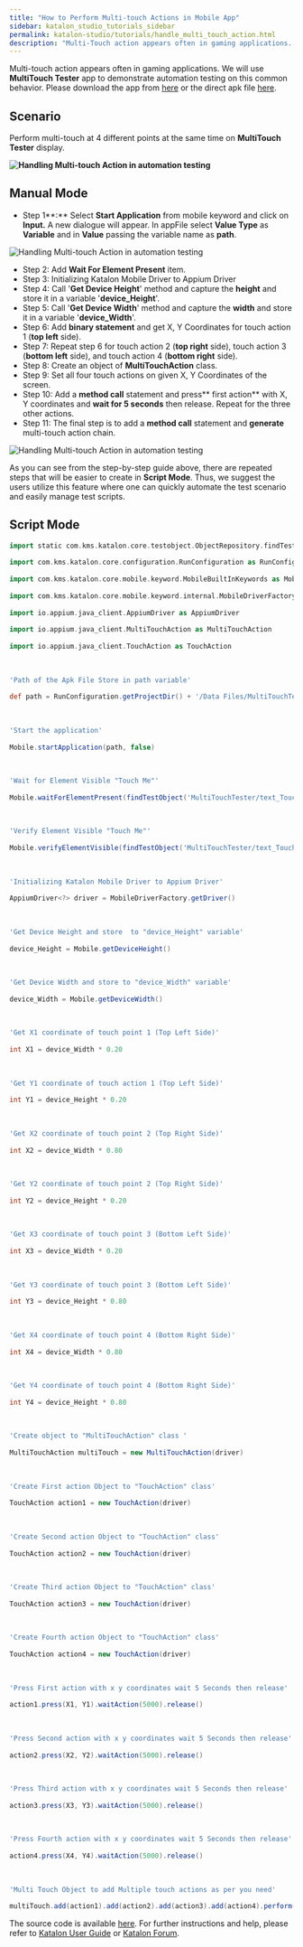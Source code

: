 ```yaml
---
title: "How to Perform Multi-touch Actions in Mobile App"
sidebar: katalon_studio_tutorials_sidebar
permalink: katalon-studio/tutorials/handle_multi_touch_action.html
description: "Multi-Touch action appears often in gaming applications. We will use MultiTouch Tester app to demonstrate automation testing on this common behavior."
---
```

Multi-touch action appears often in gaming applications. We will use **MultiTouch Tester** app to demonstrate automation testing on this common behavior. Please download the app from [here](https://play.google.com/store/apps/details?id=com.the511plus.MultiTouchTester) or the direct apk file [here](https://www.appsapk.com/multitouch-tester/).

Scenario
--------

Perform multi-touch at 4 different points at the same time on **MultiTouch Tester** display.

**![Handling Multi-touch Action in automation testing](../../images/katalon-studio/tutorials/handle_multi_touch_action/Handling-Multi-touch-Action.png)**

Manual Mode
-----------

*   Step 1**:** Select **Start Application** from mobile keyword and click on **Input.** A new dialogue will appear. In appFile select **Value Type** as **Variable** and in **Value** passing the variable name as **path**.

![Handling Multi-touch Action in automation testing](../../images/katalon-studio/tutorials/handle_multi_touch_action/Handling-Multi-touch-Action-1.png)

*   Step 2: Add **Wait For Element Present** item.
*   Step 3: Initializing Katalon Mobile Driver to Appium Driver
*   Step 4: Call '**Get Device Height**' method and capture the **height** and store it in a variable '**device_Height**'.
*   Step 5: Call '**Get Device Width**' method and capture the **width** and store it in a variable '**device_Width**'.
*   Step 6: Add **binary statement** and get X, Y Coordinates for touch action 1 (**top left** side).
*   Step 7: Repeat step 6 for touch action 2 (**top right** side), touch action 3 (**bottom left** side), and touch action 4 (**bottom right** side).
*   Step 8: Create an object of **MultiTouchAction** class.
*   Step 9: Set all four touch actions on given X, Y Coordinates of the screen.
*   Step 10: Add a **method call** statement and press** first action** with X, Y coordinates and **wait for 5 seconds** then release. Repeat for the three other actions.
*   Step 11: The final step is to add a **method call** statement and **generate** multi-touch action chain.

![Handling Multi-touch Action in automation testing](../../images/katalon-studio/tutorials/handle_multi_touch_action/Handling-Multi-touch-Action-2.png)

As you can see from the step-by-step guide above, there are repeated steps that will be easier to create in **Script Mode**. Thus, we suggest the users utilize this feature where one can quickly automate the test scenario and easily manage test scripts.

Script Mode
-----------

```groovy
import static com.kms.katalon.core.testobject.ObjectRepository.findTestObject
 
import com.kms.katalon.core.configuration.RunConfiguration as RunConfiguration
 
import com.kms.katalon.core.mobile.keyword.MobileBuiltInKeywords as Mobile
 
import com.kms.katalon.core.mobile.keyword.internal.MobileDriverFactory as MobileDriverFactory
 
import io.appium.java_client.AppiumDriver as AppiumDriver
 
import io.appium.java_client.MultiTouchAction as MultiTouchAction
 
import io.appium.java_client.TouchAction as TouchAction
 
 
 
'Path of the Apk File Store in path variable'
 
def path = RunConfiguration.getProjectDir() + '/Data Files/MultiTouchTester.apk'
 
 
 
'Start the application'
 
Mobile.startApplication(path, false)
 
 
 
'Wait for Element Visible "Touch Me"'
 
Mobile.waitForElementPresent(findTestObject('MultiTouchTester/text_Touch Me'), 30)
 
 
 
'Verify Element Visible "Touch Me"'
 
Mobile.verifyElementVisible(findTestObject('MultiTouchTester/text_Touch Me'), 30)
 
 
 
'Initializing Katalon Mobile Driver to Appium Driver'
 
AppiumDriver<?> driver = MobileDriverFactory.getDriver()
 
 
 
'Get Device Height and store  to "device_Height" variable'
 
device_Height = Mobile.getDeviceHeight()
 
 
 
'Get Device Width and store to "device_Width" variable'
 
device_Width = Mobile.getDeviceWidth()
 
 
 
'Get X1 coordinate of touch point 1 (Top Left Side)'
 
int X1 = device_Width * 0.20
 
 
 
'Get Y1 coordinate of touch action 1 (Top Left Side)'
 
int Y1 = device_Height * 0.20
 
 
 
'Get X2 coordinate of touch point 2 (Top Right Side)'
 
int X2 = device_Width * 0.80
 
 
 
'Get Y2 coordinate of touch point 2 (Top Right Side)'
 
int Y2 = device_Height * 0.20
 
 
 
'Get X3 coordinate of touch point 3 (Bottom Left Side)'
 
int X3 = device_Width * 0.20
 
 
 
'Get Y3 coordinate of touch point 3 (Bottom Left Side)'
 
int Y3 = device_Height * 0.80
 
 
 
'Get X4 coordinate of touch point 4 (Bottom Right Side)'
 
int X4 = device_Width * 0.80
 
 
 
'Get Y4 coordinate of touch point 4 (Bottom Right Side)'
 
int Y4 = device_Height * 0.80
 
 
 
'Create object to "MultiTouchAction" class '
 
MultiTouchAction multiTouch = new MultiTouchAction(driver)
 
 
 
'Create First action Object to "TouchAction" class'
 
TouchAction action1 = new TouchAction(driver)
 
 
 
'Create Second action Object to "TouchAction" class'
 
TouchAction action2 = new TouchAction(driver)
 
 
 
'Create Third action Object to "TouchAction" class'
 
TouchAction action3 = new TouchAction(driver)
 
 
 
'Create Fourth action Object to "TouchAction" class'
 
TouchAction action4 = new TouchAction(driver)
 
 
 
'Press First action with x y coordinates wait 5 Seconds then release'
 
action1.press(X1, Y1).waitAction(5000).release()
 
 
 
'Press Second action with x y coordinates wait 5 Seconds then release'
 
action2.press(X2, Y2).waitAction(5000).release()
 
 
 
'Press Third action with x y coordinates wait 5 Seconds then release'
 
action3.press(X3, Y3).waitAction(5000).release()
 
 
 
'Press Fourth action with x y coordinates wait 5 Seconds then release'
 
action4.press(X4, Y4).waitAction(5000).release()
 
 
 
'Multi Touch Object to add Multiple touch actions as per you need'
 
multiTouch.add(action1).add(action2).add(action3).add(action4).perform()

```

The source code is available [here](https://github.com/katalon-studio/katalon-mobile-automation). For further instructions and help, please refer to [Katalon User Guide](/x/oArR) or [Katalon Forum](https://forum.katalon.com/).